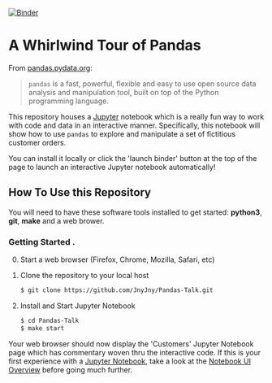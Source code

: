 [![Binder](4)](3)

# A Whirlwind Tour of Pandas 

From [pandas.pydata.org](0):

> `pandas` is a fast, powerful, flexible and easy to use open source
> data analysis and manipulation tool, built on top of the Python
> programming language.

This repository houses a [Jupyter](1) notebook which is a really fun
way to work with code and data in an interactive manner. Specifically,
this notebook will show how to use `pandas` to explore and manipulate
a set of fictitious customer orders.

You can install it locally or click the 'launch binder' button at the
top of the page to launch an interactive Jupyter notebook automatically!

## How To Use this Repository

You will need to have these software tools installed to get started:
**python3**, **git**, **make** and a web brower.

### Getting Started .

0. Start a web browser (Firefox, Chrome, Mozilla, Safari, etc)

1. Clone the repository to your local host
   ```bash
   $ git clone https://github.com/JnyJny/Pandas-Talk.git
   ```
   
2. Install and Start Jupyter Notebook
   ```bash
   $ cd Pandas-Talk
   $ make start
   ```

Your web browser should now display the 'Customers' Jupyter Notebook
page which has commentary woven thru the interactive code.  If this is
your first experience with a [Jupyter Notebook](1), take a look at
the [Notebook UI Overview](2) before going much further. 


[0]: https://pandas.pydata.org
[1]: https://jupyter.org
[2]: https://nbviewer.jupyter.org/github/jupyter/notebook/blob/master/docs/source/examples/Notebook/Notebook%20Basics.ipynb#Overview-of-the-Notebook-UI
[3]: https://mybinder.org/v2/gh/JnyJny/Pandas-Talk/master?filepath=Customers.ipynb
[4]: https://mybinder.org/badge_logo.svg
